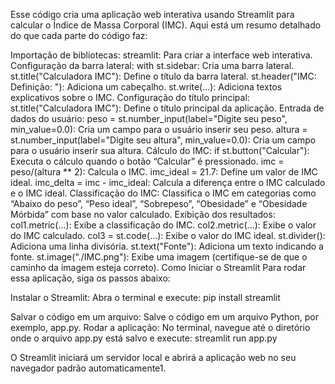Esse código cria uma aplicação web interativa usando Streamlit para calcular o Índice de Massa Corporal (IMC). Aqui está um resumo detalhado do que cada parte do código faz:

Importação de bibliotecas:
streamlit: Para criar a interface web interativa.
Configuração da barra lateral:
with st.sidebar: Cria uma barra lateral.
st.title("Calculadora IMC"): Define o título da barra lateral.
st.header("IMC: Definição: "): Adiciona um cabeçalho.
st.write(...): Adiciona textos explicativos sobre o IMC.
Configuração do título principal:
st.title("Calculadora IMC"): Define o título principal da aplicação.
Entrada de dados do usuário:
peso = st.number_input(label="Digite seu peso", min_value=0.0): Cria um campo para o usuário inserir seu peso.
altura = st.number_input(label="Digite seu altura", min_value=0.0): Cria um campo para o usuário inserir sua altura.
Cálculo do IMC:
if st.button("Calcular"): Executa o cálculo quando o botão “Calcular” é pressionado.
imc = peso/(altura ** 2): Calcula o IMC.
imc_ideal = 21.7: Define um valor de IMC ideal.
imc_delta = imc - imc_ideal: Calcula a diferença entre o IMC calculado e o IMC ideal.
Classificação do IMC:
Classifica o IMC em categorias como “Abaixo do peso”, “Peso ideal”, “Sobrepeso”, “Obesidade” e “Obesidade Mórbida” com base no valor calculado.
Exibição dos resultados:
col1.metric(...): Exibe a classificação do IMC.
col2.metric(...): Exibe o valor do IMC calculado.
col3 = st.code(...): Exibe o valor do IMC ideal.
st.divider(): Adiciona uma linha divisória.
st.text("Fonte"): Adiciona um texto indicando a fonte.
st.image("./IMC.png"): Exibe uma imagem (certifique-se de que o caminho da imagem esteja correto).
Como Iniciar o Streamlit
Para rodar essa aplicação, siga os passos abaixo:

Instalar o Streamlit:
Abra o terminal e execute:
pip install streamlit

Salvar o código em um arquivo:
Salve o código em um arquivo Python, por exemplo, app.py.
Rodar a aplicação:
No terminal, navegue até o diretório onde o arquivo app.py está salvo e execute:
streamlit run app.py

O Streamlit iniciará um servidor local e abrirá a aplicação web no seu navegador padrão automaticamente1.
